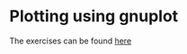 # Plotting using gnuplot

The exercises can be found [here](https://nccastaff.bournemouth.ac.uk/jmacey/ASE/labs/lab1.html)
